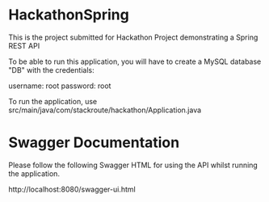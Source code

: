 # HackathonSpring

This is the project submitted for Hackathon Project demonstrating a Spring REST API

To be able to run this application, you will have to create a MySQL database "DB" with the credentials:

username: root
password: root

To run the application, use src/main/java/com/stackroute/hackathon/Application.java

# Swagger Documentation

Please follow the following Swagger HTML for using the API whilst running the application.

http://localhost:8080/swagger-ui.html


